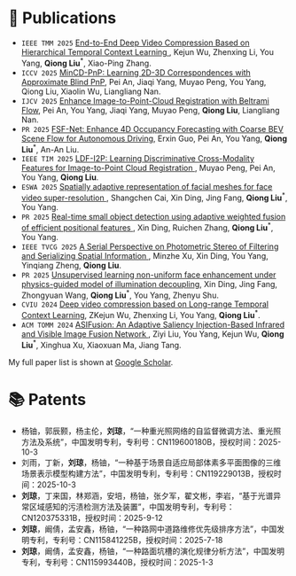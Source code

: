 # 📝 Publications
- ``IEEE TMM 2025`` [End-to-End Deep Video Compression Based on Hierarchical Temporal Context Learning
](https://ieeexplore.ieee.org/document/10855472), Kejun Wu, Zhenxing Li, You Yang, **Qiong Liu**<sup>*</sup>, Xiao-Ping Zhang.
- ``ICCV 2025`` [MinCD-PnP: Learning 2D-3D Correspondences with Approximate Blind PnP](https://arxiv.org/abs/2507.15257), Pei An, Jiaqi Yang, Muyao Peng, You Yang, Qiong Liu, Xiaolin Wu, Liangliang Nan.
- ``IJCV 2025`` [Enhance Image-to-Point-Cloud Registration with Beltrami Flow](https://link.springer.com/article/10.1007/s11263-025-02575-4), Pei An, You Yang, Jiaqi Yang, Muyao Peng, **Qiong Liu**, Liangliang Nan.
- ``PR 2025`` [FSF-Net: Enhance 4D Occupancy Forecasting with Coarse BEV Scene Flow for Autonomous Driving](https://www.sciencedirect.com/science/article/pii/S0031320325010337), Erxin Guo, Pei An, You Yang, **Qiong Liu**<sup>*</sup>, An-An Liu.
- `IEEE TIM 2025` [LDF-I2P: Learning Discriminative Cross-Modality Features for Image-to-Point Cloud Registration
](https://ieeexplore.ieee.org/document/11134139), Muyao Peng, Pei An, You Yang, **Qiong Liu**. 
- ``ESWA 2025`` [Spatially adaptive representation of facial meshes for face video super-resolution
](https://www.sciencedirect.com/science/article/pii/S0957417425024819), Shangchen Cai, Xin Ding, Jing Fang, **Qiong Liu**<sup>*</sup>, You Yang.
- ``PR 2025`` [Real-time small object detection using adaptive weighted fusion of efficient positional features
](https://www.sciencedirect.com/science/article/pii/S0031320325003772), Xin Ding, Ruichen Zhang, **Qiong Liu**<sup>*</sup>, You Yang.
- ``IEEE TVCG 2025`` [A Serial Perspective on Photometric Stereo of Filtering and Serializing Spatial Information
](https://ieeexplore.ieee.org/document/10907979), Minzhe Xu, Xin Ding, You Yang, Yinqiang Zheng, **Qiong Liu**.
- ``PR 2025`` [Unsupervised learning non-uniform face enhancement under physics-guided model of illumination decoupling](https://www.sciencedirect.com/science/article/pii/S0031320325000147#aep-article-footnote-id1), Xin Ding, Jing Fang, Zhongyuan Wang, **Qiong Liu**<sup>*</sup>, You Yang, Zhenyu Shu.
- ``CVIU 2024`` [Deep video compression based on Long-range Temporal Context Learning](https://www.sciencedirect.com/science/article/pii/S107731422400208X), ZKejun Wu, Zhenxing Li, You Yang, **Qiong Liu**<sup>*</sup>.
- ``ACM TOMM 2024`` [ASIFusion: An Adaptive Saliency Injection-Based Infrared and Visible Image Fusion Network
](https://dl.acm.org/doi/10.1145/3665893), Ziyi Liu, You Yang, Kejun Wu, **Qiong Liu**<sup>*</sup>, Xinghua Xu, Xiaoxuan Ma, Jiang Tang.

My full paper list is shown at [Google Scholar](https://scholar.google.com/citations?user=x1BREcoAAAAJ&hl=zh-CN).

# 📚 Patents
- 杨铀，郭辰颢，杨主伦，**刘琼**，“一种重光照网络的自监督微调方法、重光照方法及系统”，中国发明专利，专利号：CN119600180B，授权时间：2025-10-3
- 刘雨，丁新，**刘琼**，杨铀，“一种基于场景自适应局部体素多平面图像的三维场景表示模型构建方法”，中国发明专利，专利号：CN119229013B，授权时间：2025-10-3 
- **刘琼**，丁来国，林郑涵，安培，杨铀，张夕军，翟文彬，李岩，“基于光谱异常区域感知的污渍检测方法及装置”，中国发明专利，专利号：CN120375331B，授权时间：2025-9-12
- **刘琼**，阚倩，孟安鑫，杨铀，“一种路网中道路维修优先级排序方法”，中国发明专利，专利号：CN115841225B，授权时间：2025-7-18
- **刘琼**，阚倩，孟安鑫，杨铀，“一种路面坑槽的演化规律分析方法”，中国发明专利，专利号：CN115993440B，授权时间：2025-1-3
